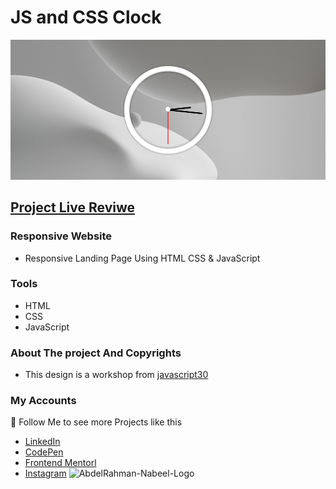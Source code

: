 # JS and CSS Clock

![preview img](/preview.png)

## [Project Live Reviwe](https://abdelrahmannabeel.github.io/JS-and-CSS-Clock/)

### Responsive Website

- Responsive Landing Page Using HTML CSS & JavaScript

### Tools

- HTML
- CSS
- JavaScript

### About The project And Copyrights

- This design is a workshop from [javascript30](https://javascript30.com/)

### My Accounts

💙 Follow Me to see more Projects like this

- [LinkedIn](https://www.linkedin.com/in/abdelrahman-nabeel/)
- [CodePen](https://codepen.io/Abdelrahman-nabeel)
- [Frontend Mentorl](https://www.frontendmentor.io/profile/abdelrahmannabeel)
- [Instagram](https://www.instagram.com/rahman.ksr/)
  ![AbdelRahman-Nabeel-Logo](./assets/img/githup-Logo-preview.png)
